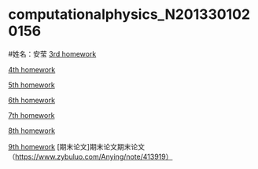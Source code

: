 # computationalphysics_N2013301020156
#姓名：安莹
[3rd homework](https://www.zybuluo.com/Anying/note/413106)

[4th homework](https://www.zybuluo.com/Anying/note/413094)

[5th homework](https://www.zybuluo.com/Anying/note/413083)

[6th homework](https://www.zybuluo.com/Anying/note/413367)

[7th homework](https://www.zybuluo.com/Anying/note/413411)

[8th homework](https://www.zybuluo.com/Anying/note/413704)

[9th homework](https://www.zybuluo.com/Anying/note/413784)
[期末论文]期末论文期末论文（https://www.zybuluo.com/Anying/note/413919）


